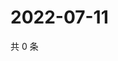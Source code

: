 # 2022-07-11

共 0 条

<!-- BEGIN WEIBO -->
<!-- 最后更新时间 Mon Jul 11 2022 03:12:06 GMT+0800 (China Standard Time) -->

<!-- END WEIBO -->
